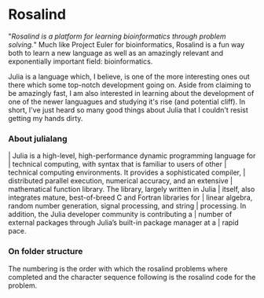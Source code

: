 Rosalind
=================
"_Rosalind is a platform for learning bioinformatics through problem solving._"
Much like Project Euler for bioinformatics, Rosalind is a fun way both to learn
a new language as well as an amazingly relevant and exponentially important
field: bioinformatics.

Julia is a language which, I believe, is one of the more interesting ones out
there which some top-notch development going on. Aside from claiming to be
amazingly fast, I am also interested in learning about the development of one of
the newer languagues and studying it's rise (and potential cliff). In short,
I've just heard so many good things about Julia that I couldn't resist getting
my hands dirty.

### About julialang

  |  Julia is a high-level, high-performance dynamic programming language for
  |  technical computing, with syntax that is familiar to users of other
  |  technical computing environments. It provides a sophisticated compiler,
  |  distributed parallel execution, numerical accuracy, and an extensive
  |  mathematical function library. The library, largely written in Julia
  |  itself, also integrates mature, best-of-breed C and Fortran libraries for
  |  linear algebra, random number generation, signal processing, and string
  |  processing. In addition, the Julia developer community is contributing a
  |  number of external packages through Julia’s built-in package manager at a
  |  rapid pace.

### On folder structure

The numbering is the order with which the rosalind problems where completed and
the character sequence following is the rosalind code for the problem.
